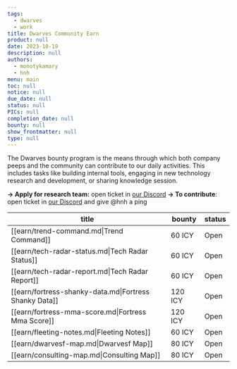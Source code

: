 ```yaml
---
tags: 
  - dwarves
  - work
title: Dwarves Community Earn
product: null
date: 2023-10-19
description: null
authors: 
  - monotykamary
  - hnh
menu: main
toc: null
notice: null
due_date: null
status: null
PICs: null
completion_date: null
bounty: null
show_frontmatter: null
type: null
---
```

The Dwarves bounty program is the means through which both company peeps and the community can contribute to our daily activities. This includes tasks like building internal tools, engaging in new technology research and development, or sharing knowledge session.

**→ Apply for research team:** open ticket in [our Discord](https://discord.com/invite/dwarvesv) 
**→ To contribute**: open ticket in [our Discord](https://discord.com/invite/dwarvesv) and give @hnh a ping 

| title                                                  | bounty  | status |
| ------------------------------------------------------ | ------- | ------ |
| [[earn/trend-command.md\|Trend Command]]               | 60 ICY  | Open   |
| [[earn/tech-radar-status.md\|Tech Radar Status]]       | 60 ICY  | Open   |
| [[earn/tech-radar-report.md\|Tech Radar Report]]       | 60 ICY  | Open   |
| [[earn/fortress-shanky-data.md\|Fortress Shanky Data]] | 120 ICY | Open   |
| [[earn/fortress-mma-score.md\|Fortress Mma Score]]     | 120 ICY | Open   |
| [[earn/fleeting-notes.md\|Fleeting Notes]]             | 60 ICY  | Open   |
| [[earn/dwarvesf-map.md\|Dwarvesf Map]]                 | 80 ICY  | Open   |
| [[earn/consulting-map.md\|Consulting Map]]             | 80 ICY  | Open   |
